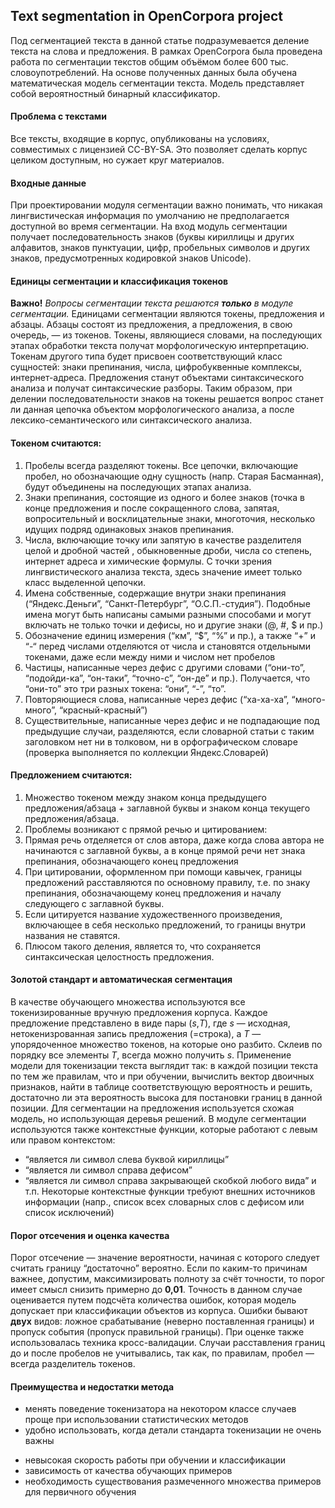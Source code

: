 ## Text segmentation in OpenCorpora project
Под сегментацией текста в данной статье подразумевается деление текста на слова и предложения. В рамках OpenCorpora была проведена работа по сегментации текстов общим объёмом более 600 тыс. словоупотреблений. На основе полученных данных была обучена математическая модель сегментации текста. Модель представляет собой вероятностный бинарный классификатор.

#### **Проблема с текстами**
Все тексты, входящие в корпус, опубликованы на условиях, совместимых с лицензией СС-BY-SA. Это позволяет сделать корпус целиком доступным, но сужает круг материалов.

#### **Входные данные**
При проектировании модуля сегментации важно понимать, что никакая лингвистическая информация по умолчанию не предполагается доступной во время сегментации.  На вход модуль сегментации получает последовательность знаков (буквы кириллицы и других алфавитов, знаков пунктуации, цифр, пробельных символов и других знаков, предусмотренных кодировкой знаков Unicode).

#### **Единицы сегментации и классификация токенов**
**Важно!** *Вопросы сегментации текста решаются **только** в модуле сегментации.*
Единицами сегментации являются токены, предложения и абзацы. Абзацы состоят из предложения, а предложения, в свою очередь, — из токенов. 
Токены, являющиеся словами, на последующих этапах обработки текста получат морфологическую интерпретацию. Токенам другого типа будет присвоен соответствующий класс сущностей: знаки препинания, числа, цифробуквенные комплексы, интернет-адреса. Предложения станут объектами синтаксического анализа и получат синтаксические разборы.
Таким образом, при делении последовательности знаков на токены решается вопрос станет ли данная цепочка объектом морфологического анализа, а после лексико-семантического или синтаксического анализа.

#### **Токеном считаются:**
1. Пробелы всегда разделяют токены. Все цепочки, включающие пробел, но обозначающие одну сущность (напр. Старая Басманная), будут объединены на последующих этапах анализа.
1. Знаки препинания, состоящие из одного и более знаков (точка в конце предложения и после сокращенного слова, запятая, вопросительный и восклицательные знаки, многоточия, несколько идущих подряд одинаковых знаков препинания.
1. Числа, включающие точку или запятую в качестве разделителя целой и дробной частей , обыкновенные дроби, числа со степень, интернет адреса и химические формулы. С точки зрения лингвистического анализа текста, здесь значение имеет только класс выделенной цепочки.
1. Имена собственные, содержащие внутри знаки препинания (“Яндекс.Деньги”, “Санкт-Петербург”, “О.С.П.-студия”). Подобные имена могут быть написаны самыми разными способами и могут включать не только точки и дефисы, но и другие знаки (@, #, $ и пр.)
1. Обозначение единиц измерения (“км”, “$”, “%” и пр.), а также “+” и “-“ перед числами отделяются от числа и становятся отдельными токенами, даже если между ними и числом нет пробелов
1. Частицы, написанные через дефис с другими словами (“они-то”, “подойди-ка”, “он-таки”, “точно-с”, “он-де” и пр.). Получается, что “они-то” это три разных токена: “они”, “-”, “то”.
1. Повторяющиеся слова, написанные через дефис (“ха-ха-ха”, “много-много”, “красный-красный”)
1. Существительные, написанные через дефис и не подпадающие под предыдущие случаи, разделяются, если словарной статьи с таким заголовком нет ни в толковом, ни в орфографическом словаре (проверка выполняется по коллекции Яндекс.Словарей)

#### **Предложением считаются:**
1. Множество токеном между знаком конца предыдущего предложения/абзаца + заглавной буквы и знаком конца текущего предложения/абзаца.
1. Проблемы возникают с прямой речью и цитированием:
1. Прямая речь отделяется от слов автора, даже когда слова автора не начинаются с заглавной буквы, а в конце прямой речи нет знака препинания, обозначающего конец предложения
1. При цитировании, оформленном при помощи кавычек, границы предложений расставляются по основному правилу, т.е. по знаку препинания, обозначающему конец предложения и началу следующего с заглавной буквы.
1. Если цитируется название художественного произведения, включающее в себя несколько предложений, то границы внутри названия не ставятся.
1. Плюсом такого деления, является то, что сохраняется синтаксическая целостность предложения.

#### **Золотой стандарт и автоматическая сегментация**
В качестве обучающего множества используются все токенизированные вручную предложения корпуса. Каждое предложение представлено в виде пары (*s*,*T*), где *s* — исходная, нетокенизрованная запись предложения (=строка), а *T* — упорядоченное множество токенов, на которые оно разбито. Склеив по порядку все элементы *T*, всегда можно получить *s*.
Применение модели для токенизации текста выглядит так: в каждой позиции текста по тем же правилам, что и при обучении, вычислить вектор двоичных признаков, найти в таблице соответствующую вероятность и решить, достаточно ли эта вероятность высока для постановки границ в данной позиции. Для сегментации на предложения используется схожая модель, но использующая деревья решений.
В модуле сегментации используются также контекстные функции, которые работают с левым или правом контекстом:
* “является ли символ слева буквой кириллицы”
* “является ли символ справа дефисом”
* “является ли символ справа закрывающей скобкой любого вида” и т.п.
Некоторые контекстные функции требуют внешних источников информации (напр., список всех словарных слов с дефисом или список исключений)

#### **Порог отсечения и оценка качества**
Порог отсечение — значение вероятности, начиная с которого следует считать границу “достаточно” вероятно. Если по каким-то причинам важнее, допустим, максимизировать полноту за счёт точности, то порог имеет смысл снизить примерно до **0,01**.
Точность в данном случае оценивается путем подсчёта количества ошибок, которая модель допускает при классификации объектов из корпуса. Ошибки бывают **двух** видов: ложное срабатывание (неверно поставленная границы) и пропуск события (пропуск правильной границы). При оценке также использовалась техника кросс-валидации. Случаи расставления  границ до и после пробелов не учитывались, так как, по правилам, пробел — всегда разделитель токенов.

#### **Преимущества и недостатки метода**
+ менять поведение токенизатора на некотором классе случаев проще при использовании статистических методов
+ удобно использовать, когда детали стандарта токенизации не очень важны
- невысокая скорость работы при обучении и классификации
- зависимость от качества обучающих примеров
- необходимость существования размеченного множества примеров для первичного обучения

